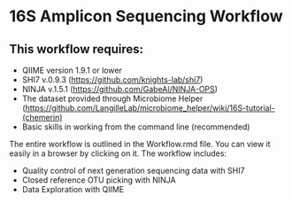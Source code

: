 # 16S Amplicon Sequencing Workflow

## This workflow requires:
*	QIIME version 1.9.1 or lower
*	SHI7 v.0.9.3 (https://github.com/knights-lab/shi7)
*	NINJA v.1.5.1 (https://github.com/GabeAl/NINJA-OPS)
*	The dataset provided through Microbiome Helper (https://github.com/LangilleLab/microbiome_helper/wiki/16S-tutorial-(chemerin)
*	Basic skills in working from the command line (recommended)


The entire workflow is outlined in the Workflow.rmd file. You can view it easily in a browser by clicking on it. 
The workflow includes:
*	Quality control of next generation sequencing data with SHI7
*	Closed reference OTU picking with NINJA
*	Data Exploration with QIIME

